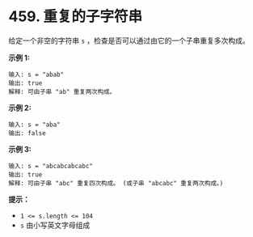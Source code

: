 # 459. 重复的子字符串

给定一个非空的字符串 `s` ，检查是否可以通过由它的一个子串重复多次构成。

 

**示例 1:**

```
输入: s = "abab"
输出: true
解释: 可由子串 "ab" 重复两次构成。
```

**示例 2:**

```
输入: s = "aba"
输出: false
```

**示例 3:**

```
输入: s = "abcabcabcabc"
输出: true
解释: 可由子串 "abc" 重复四次构成。 (或子串 "abcabc" 重复两次构成。)
```

 

**提示：**



- `1 <= s.length <= 104`
- `s` 由小写英文字母组成